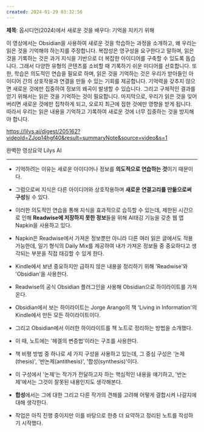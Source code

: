 ```yaml
---
created: 2024-01-29 03:32:56
---
```

**제목**: 옵시디언(2024)에서 새로운 것을 배우다: 기억을 지키기 위해

이 영상에서는 Obsidian을 사용하여 새로운 것을 학습하는 과정을 소개하고, 왜 우리는 읽은 것을 기억해야 하는지를 주장합니다. 복잡성은 영구성을 요구한다고 말하며, 읽은 것을 기록하는 것은 과거 지식을 기반으로 더 복잡한 아이디어를 구축할 수 있도록 돕습니다. 그래서 다양한 유형의 콘텐츠를 소비할 때 기록하기 쉬운 미디어를 선호합니다. 또한, 학습은 의도적인 연습을 필요로 하며, 읽은 것을 기억하는 것은 우리가 받아들인 아이디어 간의 상호작용과 연결을 만들 수 있는 기회를 제공합니다. 기억력을 갖추지 않으면 새로운 것에만 집중하여 정보의 왜곡이 발생할 수 있습니다. 그리고 구체적인 결과를 얻기 위해서는 읽은 것을 기억하는 것이 필요합니다. 마지막으로, 우리가 읽은 것을 잊어버리면 새로운 것에만 집착하게 되고, 오로지 최근에 접한 것에만 영향을 받게 됩니다. 따라서 우리는 읽은 내용을 기억하고 기록하여 새로운 것에 너무 집중하는 것을 방지해야 합니다.

https://lilys.ai/digest/205162?videoId=ZJop14hgf40&result=summaryNote&source=video&s=1

완벽한 영상요약 Lilys AI


---

- 기억하려는 이유는 새로운 아이디어나 정보를 **의도적으로 연습하는 것**이기 때문이다.
- 그럼으로써 지식은 다른 아이디어와 상호작용하며 **새로운 연결고리를 만듦으로써 구성**될 수 있다.
- 이러한 의도적인 연습을 통해 지식을 효과적으로 습득할 수 있는데, 제한된 시간으로 인해 **Readwise에 저장하지 못한 정보**들을 위해 AI태깅 기능을 갖춘 웹 앱 Napkin을 사용하고 있다.
- Napkin은 Readwise에서 가져온 정보뿐만 아니라 다른 여러 읽은 글에서도 적용 가능한데, 일기 형식의 Daily Mix를 제공하여 내가 가져온 정보들 중 중요하다고 생각되는 부분을 직접 태깅할 수 있게 한다.

- Kindle에서 보낸 중요하지만 급하지 않은 내용을 정리하기 위해 'Readwise'와 'Obsidian'을 사용한다.
- Readwise의 공식 Obsidian 플러그인을 사용해 Obsidian으로 하이라이트를 가져온다.
- Obsidian에서 보는 하이라이트는 Jorge Arango의 책 'Living in Information'의 Kindle에서 만든 모든 하이라이트이다.
- 그리고 Obsidian에서 이러한 하이라이트를 책 노트로 정리하는 방법을 소개했다.
- 이 때, 노트에는 '헤겔의 변증법'이라는 구조를 사용한다.

- 책 비평 방법 중 하나로 세 가지 구성을 사용하고 있는데, 그 중심 구성은 '논제(thesis)', '반논제(antithesis)', '합성(synthesis)'이다.
- 이 구성에서 '논제'는 작가가 전달하고자 하는 핵심적인 내용을 얘기하고, '반논제'에서는 그것이 잘못된 내용인지도 생각해본다.
- **합성**에서는 그에 대한 그리고 다른 작가의 견해를 고려해 어떻게 결합시켜 나갈지에 대해 생각한다.
- 작업은 아직 진행 중이지만 이를 바탕으로 한층 더 요약하고 정리된 노트를 작성하기 시작했다.
